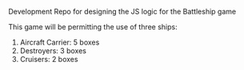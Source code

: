 Development Repo for designing the JS logic for the Battleship game

This game will be permitting the use of three ships:
1. Aircraft Carrier: 5 boxes
2. Destroyers: 3 boxes
3. Cruisers: 2 boxes


